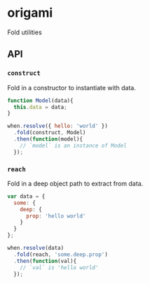 # origami
Fold utilities

## API

### `construct`

Fold in a constructor to instantiate with data.

```js
function Model(data){
  this.data = data;
}

when.resolve({ hello: 'world' })
  .fold(construct, Model)
  .then(function(model){
    // `model` is an instance of Model
  });
```

### `reach`

Fold in a deep object path to extract from data.

```js
var data = {
  some: {
    deep: {
      prop: 'hello world'
    }
  }
};

when.resolve(data)
  .fold(reach, 'some.deep.prop')
  .then(function(val){
    // `val` is 'hello world'
  });
```
